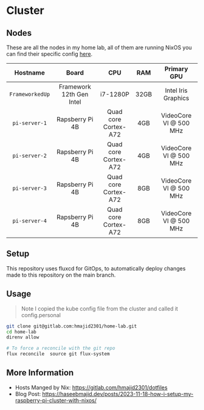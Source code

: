 # Cluster

## Nodes

These are all the nodes in my home lab, all of them are running NixOS you can find their specific config
[here](https://gitlab.com/hmajid2301/dotfiles).

|   Hostname                                         |            Board                                          |               CPU                                    |  RAM        |         Primary GPU
| :---------:                                        | :-------------------------:                               | :----------------------------:                       | :---:       | :-------------------------:
| `FrameworkedUp`                                    | Framework 12th Gen Intel                                  |  i7-1280P                                            | 32GB        | Intel Iris Graphics
| `pi-server-1`                                      | Rapsberry Pi 4B                                           |  Quad core Cortex-A72                                | 4GB         | VideoCore VI @ 500 MHz
| `pi-server-2`                                      | Rapsberry Pi 4B                                           |  Quad core Cortex-A72                                | 4GB         | VideoCore VI @ 500 MHz
| `pi-server-3`                                      | Rapsberry Pi 4B                                           |  Quad core Cortex-A72                                | 8GB         | VideoCore VI @ 500 MHz
| `pi-server-4`                                      | Rapsberry Pi 4B                                           |  Quad core Cortex-A72                                | 8GB         | VideoCore VI @ 500 MHz

## Setup

This repository uses fluxcd for GitOps, to automatically deploy changes made to this repository on the main branch.

## Usage

> Note I copied the kube config file from the cluster and called it config.personal

```bash
git clone git@gitlab.com:hmajid2301/home-lab.git
cd home-lab
direnv allow

# To force a reconcile with the git repo
flux reconcile  source git flux-system
```


## More Information

- Hosts Manged by Nix: https://gitlab.com/hmajid2301/dotfiles
- Blog Post: https://haseebmajid.dev/posts/2023-11-18-how-i-setup-my-raspberry-pi-cluster-with-nixos/
